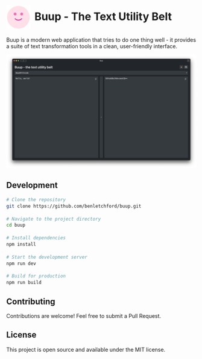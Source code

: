 # <img src="public/buup-icon.svg" width="64" height="64" alt="Buup Icon" style="vertical-align: middle; margin-right: 4px;"/> Buup - The Text Utility Belt

Buup is a modern web application that tries to do one thing well - it provides a suite of text transformation tools in a clean, user-friendly interface.

<img src="public/buup-screenshot.png" alt="Buup Screenshot"/>

## Development

```bash
# Clone the repository
git clone https://github.com/benletchford/buup.git

# Navigate to the project directory
cd buup

# Install dependencies
npm install

# Start the development server
npm run dev

# Build for production
npm run build
```

## Contributing

Contributions are welcome! Feel free to submit a Pull Request.

## License

This project is open source and available under the MIT license.
